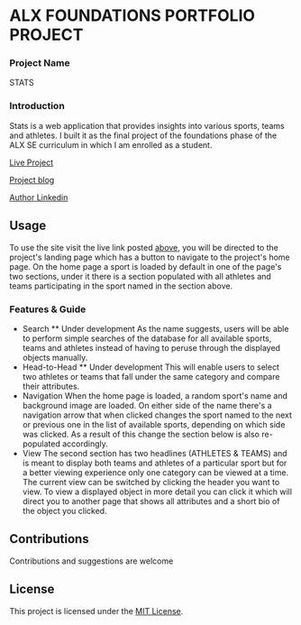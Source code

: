 # ALX FOUNDATIONS PORTFOLIO PROJECT
### Project Name
STATS
### Introduction
Stats is a web application that provides insights into various sports, teams and athletes. I built it as the final project of the foundations phase of the ALX SE curriculum in which I am enrolled as a student.

[Live Project](https://boegaderrick.tech/stats)

[Project blog](https://medium.com/@boegaderrick/alx-foundations-portfolio-project-a6110ad714b3)

[Author Linkedin](https://linkedin.com/in/boegaderrick)

## Usage
To use the site visit the live link posted [above](https://boegaderrick.tech/stats), you will be directed to the project's landing page which has a button to navigate to the project's home page. On the home page a sport is loaded by default in one of the page's two sections, under it there is a section populated with all athletes and teams participating in the sport named in the section above.

### Features & Guide
* Search
    ** Under development
    As the name suggests, users will be able to perform simple searches of the database for all available sports, teams and athletes instead of having to peruse through the displayed objects manually.
* Head-to-Head
    ** Under development
    This will enable users to select two athletes or teams that fall under the same category and compare their attributes. 
* Navigation
    When the home page is loaded, a random sport's name and background image are loaded. On either side of the name there's a navigation arrow that when clicked changes the sport named to the next or previous one in the list of available sports, depending on which side was clicked. As a result of this change the section below is also re-populated accordingly.
* View
    The second section has two headlines (ATHLETES & TEAMS) and is meant to display both teams and athletes of a particular sport but for a better viewing experience only one category can be viewed at a time. The current view can be switched by clicking the header you want to view. To view a displayed object in more detail you can click it which will direct you to another page that shows all attributes and a short bio of the object you clicked.

## Contributions
Contributions and suggestions are welcome

## License
This project is licensed under the [MIT License](https://opensource.org/licenses/MIT).